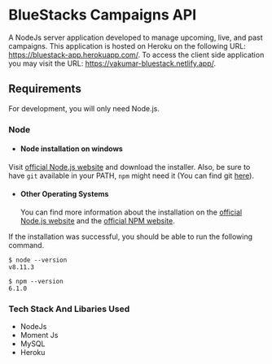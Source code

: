 # BlueStacks Campaigns API
A NodeJs server application developed to manage upcoming, live, and past campaigns. This application is hosted on Heroku on the following URL: https://bluestack-app.herokuapp.com/.
To access the client side application you may visit the URL: https://vakumar-bluestack.netlify.app/.

## Requirements

For development, you will only need Node.js.

### Node
- #### Node installation on windows

 Visit [official Node.js website](https://nodejs.org/) and download the installer.
Also, be sure to have `git` available in your PATH, `npm` might need it (You can find git [here](https://git-scm.com/)).

- #### Other Operating Systems
  You can find more information about the installation on the [official Node.js website](https://nodejs.org/) and the [official NPM website](https://npmjs.org/).

If the installation was successful, you should be able to run the following command.

    $ node --version
    v8.11.3

    $ npm --version
    6.1.0
 
### Tech Stack And Libaries Used
  -  NodeJs
  -  Moment Js
  -  MySQL
  -  Heroku
